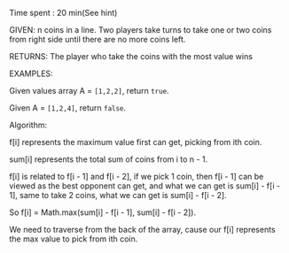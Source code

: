 Time spent :  20 min(See hint)

GIVEN: n coins in a line. Two players take turns to take one or two coins from right side until there are no more coins left.

RETURNS: The player who take the coins with the most value wins

EXAMPLES:

Given values array A = `[1,2,2]`, return `true`.

Given A = `[1,2,4]`, return `false`.

Algorithm:

f[i] represents the maximum value first can get, picking from ith coin.

sum[i] represents the total sum of coins from i to n - 1.

f[i] is related to f[i - 1] and f[i - 2], if we pick 1 coin, then f[i - 1] can be viewed as the best opponent can get, and what we can get is sum[i] - f[i - 1], same to take 2 coins, what we can get is sum[i] - f[i - 2].

So f[i] = Math.max(sum[i] - f[i - 1], sum[i] - f[i - 2]).

We need to traverse from the back of the array, cause our f[i] represents the max value to pick from ith coin.